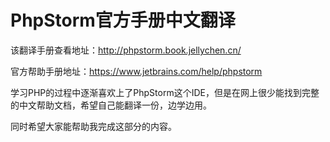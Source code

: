 # PhpStorm官方手册中文翻译

  该翻译手册查看地址：http://phpstorm.book.jellychen.cn/


  官方帮助手册地址：https://www.jetbrains.com/help/phpstorm
  
  学习PHP的过程中逐渐喜欢上了PhpStorm这个IDE，但是在网上很少能找到完整的中文帮助文档，希望自己能翻译一份，边学边用。
  
  同时希望大家能帮助我完成这部分的内容。

